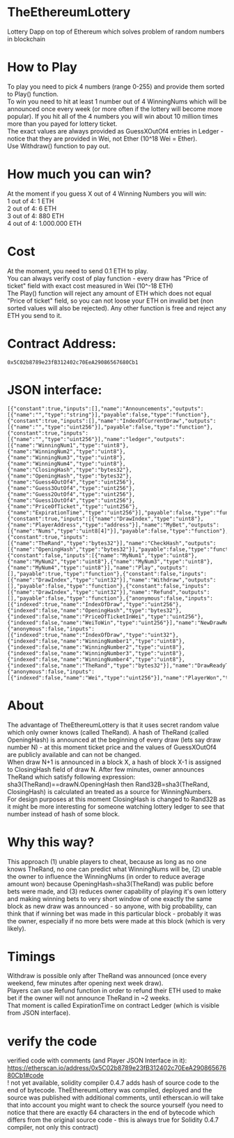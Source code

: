# TheEthereumLottery
  Lottery Dapp on top of Ethereum which solves problem of random numbers in blockchain

# How to Play
  To play you need to pick 4 numbers (range 0-255) and provide them sorted to Play() function.  
  To win you need to hit at least 1 number out of 4 WinningNums which will be announced once every week
  (or more often if the lottery will become more popular). If you hit all of the 4 numbers you will win
  about 10 million times more than you payed for lottery ticket.  
  The exact values are always provided as GuessXOutOf4 entries in Ledger - notice that
  they are provided in Wei, not Ether (10^18 Wei = Ether).  
  Use Withdraw() function to pay out.

# How much you can win?
  At the moment if you guess X out of 4 Winning Numbers you will win:  
  1 out of 4:         1 ETH  
  2 out of 4:         6 ETH  
  3 out of 4:       880 ETH  
  4 out of 4: 1.000.000 ETH  

# Cost
  At the moment, you need to send 0.1 ETH to play.  
  You can always verify cost of play function - every draw has "Price of ticket" field with exact cost measured in Wei (10^-18 ETH)  
  The Play() function will reject any amount of ETH which does not equal "Price of ticket" field, so you can not loose your ETH
  on invalid bet (non sorted values will also be rejected). Any other function is free and reject any ETH you send to it.  

# Contract Address:
    0x5C02b8789e23fB312402c70EeA29086567680Cb1

# JSON interface:

    [{"constant":true,"inputs":[],"name":"Announcements","outputs":[{"name":"","type":"string"}],"payable":false,"type":"function"},{"constant":true,"inputs":[],"name":"IndexOfCurrentDraw","outputs":[{"name":"","type":"uint256"}],"payable":false,"type":"function"},{"constant":true,"inputs":[{"name":"","type":"uint256"}],"name":"ledger","outputs":[{"name":"WinningNum1","type":"uint8"},{"name":"WinningNum2","type":"uint8"},{"name":"WinningNum3","type":"uint8"},{"name":"WinningNum4","type":"uint8"},{"name":"ClosingHash","type":"bytes32"},{"name":"OpeningHash","type":"bytes32"},{"name":"Guess4OutOf4","type":"uint256"},{"name":"Guess3OutOf4","type":"uint256"},{"name":"Guess2OutOf4","type":"uint256"},{"name":"Guess1OutOf4","type":"uint256"},{"name":"PriceOfTicket","type":"uint256"},{"name":"ExpirationTime","type":"uint256"}],"payable":false,"type":"function"},{"constant":true,"inputs":[{"name":"DrawIndex","type":"uint8"},{"name":"PlayerAddress","type":"address"}],"name":"MyBet","outputs":[{"name":"Nums","type":"uint8[4]"}],"payable":false,"type":"function"},{"constant":true,"inputs":[{"name":"TheRand","type":"bytes32"}],"name":"CheckHash","outputs":[{"name":"OpeningHash","type":"bytes32"}],"payable":false,"type":"function"},{"constant":false,"inputs":[{"name":"MyNum1","type":"uint8"},{"name":"MyNum2","type":"uint8"},{"name":"MyNum3","type":"uint8"},{"name":"MyNum4","type":"uint8"}],"name":"Play","outputs":[],"payable":true,"type":"function"},{"constant":false,"inputs":[{"name":"DrawIndex","type":"uint32"}],"name":"Withdraw","outputs":[],"payable":false,"type":"function"},{"constant":false,"inputs":[{"name":"DrawIndex","type":"uint32"}],"name":"Refund","outputs":[],"payable":false,"type":"function"},{"anonymous":false,"inputs":[{"indexed":true,"name":"IndexOfDraw","type":"uint256"},{"indexed":false,"name":"OpeningHash","type":"bytes32"},{"indexed":false,"name":"PriceOfTicketInWei","type":"uint256"},{"indexed":false,"name":"WeiToWin","type":"uint256"}],"name":"NewDrawReadyToPlay","type":"event"},{"anonymous":false,"inputs":[{"indexed":true,"name":"IndexOfDraw","type":"uint32"},{"indexed":false,"name":"WinningNumber1","type":"uint8"},{"indexed":false,"name":"WinningNumber2","type":"uint8"},{"indexed":false,"name":"WinningNumber3","type":"uint8"},{"indexed":false,"name":"WinningNumber4","type":"uint8"},{"indexed":false,"name":"TheRand","type":"bytes32"}],"name":"DrawReadyToPayout","type":"event"},{"anonymous":false,"inputs":[{"indexed":false,"name":"Wei","type":"uint256"}],"name":"PlayerWon","type":"event"}]

# About
  The advantage of TheEthereumLottery is that it uses secret random value which only owner knows (called TheRand).
  A hash of TheRand (called OpeningHash) is announced at the beginning of every draw (lets say draw number N) - 
  at this moment ticket price and the values of GuessXOutOf4 are publicly available and can not be changed.  
  When draw N+1 is announced in a block X, a hash of block X-1 is assigned to ClosingHash field of draw N. 
  After few minutes, owner announces TheRand which satisfy following expression: sha3(TheRand)==drawN.OpeningHash
  then Rand32B=sha3(TheRand, ClosingHash) is calculated an treated as a source for WinningNumbers.  
  For design purposes at this moment ClosingHash is changed to Rand32B as it might be more interesting for someone 
  watching lottery ledger to see that number instead of hash of some block.  

# Why this way?
  This approach (1) unable players to cheat, because as long as no one knows TheRand, 
  no one can predict what WinningNums will be, (2) unable the owner to influence the WinningNums (in order to
  reduce average amount won) because OpeningHash=sha3(TheRand) was public before bets were made, and (3) reduces 
  owner capability of playing it's own lottery and making winning bets to very short window of one
  exactly the same block as new draw was announced - so anyone, with big probability, can think that if winning
  bet was made in this particular block - probably it was the owner, especially if no more bets were made 
  at this block (which is very likely).

# Timings
  Withdraw is possible only after TheRand was announced (once every weekend, few minutes after opening next week draw).  
  Players can use Refund function in order to refund their ETH used to make bet if the owner will not announce 
  TheRand in ~2 weeks.  
  That moment is called ExpirationTime on contract Ledger (which is visible from JSON interface).





# verify the code
verified code with comments (and Player JSON Interface in it):   
https://etherscan.io/address/0x5C02b8789e23fB312402c70EeA29086567680Cb1#code   
! not yet available, solidity compiler 0.4.7 adds hash of source code to the end of bytecode. TheEthereumLottery was compiled, deployed and the source was published with additional comments, until etherscan.io will take that into account you might want to check the source yourself (you need to notice that there are exactly 64 characters in the end of bytecode which differs from the original source code - this is always true for Solidity 0.4.7 compiler, not only this contract)
